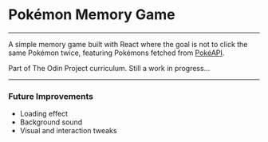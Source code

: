 # Pokémon Memory Game
---
A simple memory game built with React where the goal is not to click the same Pokémon twice, featuring Pokémons fetched from [PokéAPI](https://pokeapi.co).

Part of The Odin Project curriculum. Still a work in progress...

---
### Future Improvements
* Loading effect
* Background sound
* Visual and interaction tweaks 
